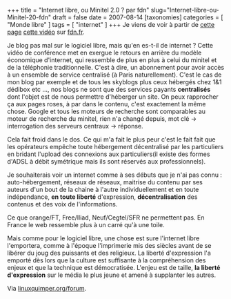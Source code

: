 +++
title = "Internet libre, ou Minitel 2.0 ? par fdn"
slug="Internet-libre-ou-Minitel-20-fdn"
draft = false
date = 2007-08-14
[taxonomies]
categories = [ "Monde libre" ]
tags = [ "internet" ]
+++
Je viens de voir à partir de [cette page](http://www.fdn.fr/Internet-libre-ou-Minitel-2.html) [cette vidéo](http://www.fdn.fr/minitel.avi) sur [fdn.fr](http://fdn.fr/).

Je blog pas mal sur le logiciel libre, mais qu'en es-t-il de internet  ?
Cette vidéo de conférence met en exergue le retours en arrière du modèle économique d'internet, qui ressemble de plus en plus à celui du minitel et de la téléphonie traditionnelle. C'est à dire, un abonnement pour avoir accès à un ensemble de service centralisé (à Paris naturellement). C'est le cas de mon blog par exemple et de tous les skyblogs plus ceux  hébergés chez 1&1 dédibox etc ..., nos blogs ne sont que des services payants __centralisés__ dont l'objet est de nous permettre d'héberger un site. On peux rapprocher ça aux pages roses, à par dans le contenu, c'est exactement la même chose. Google et tous les moteurs de recherche sont comparables au moteur de recherche du minitel, rien n'a changé depuis, mot clé -> interrogation des serveurs centraux -> réponse.

Cela fait froid dans le dos. Ce qui m'a fait le plus peur c'est le fait fait que les opérateurs empêche toute hébergement décentralisé par les particuliers en bridant l'upload des connexions aux particuliers(il existe des formes d'ADSL à débit symétrique mais ils sont réservés aux professionnels).

Je souhaiterais voir un internet comme à ses débuts que je n'ai pas connu : auto-hébergement, réseaux de réseaux, maitrise du contenu par ses auteurs d'un bout de la chaine à l'autre individuellement et en toute indépendance, __en toute liberté__ d'expression, __décentralisation__ des contenus et des voix de l'informations.

Ce que orange/FT, Free/Iliad, Neuf/Cegtel/SFR ne permettent pas. En France le web ressemble plus à un carré qu'à une toile.

Mais comme pour le logiciel libre, une chose est sure l'internet libre l'emportera, comme à l'époque l'imprimerie mis des siècles avant de se libérer du joug des puissants et des religieux. La liberté d'expression l'a emporté dès lors que la culture est suffisante à la compréhension des enjeux et que la technique est démocratisée. L'enjeu est de taille, __la liberté d'expression__ sur le média le plus jeune et amené à supplanter les autres.

Via [linuxquimper.org/forum](http://www.linuxquimper.org/forum/viewtopic.php?pid=1907#p1907).